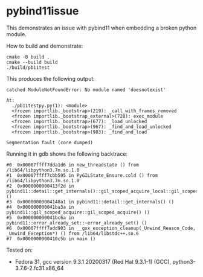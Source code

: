 # pybind11issue

This demonstrates an issue with pybind11 when embedding a broken python module.

How to build and demonstrate:

````
cmake -B build .
cmake --build build
./build/pb11test
````
This produces the following output:

````
catched ModuleNotFoundError: No module named 'doesnotexist'

At:
  ./pb11testpy.py(1): <module>
  <frozen importlib._bootstrap>(219): _call_with_frames_removed
  <frozen importlib._bootstrap_external>(728): exec_module
  <frozen importlib._bootstrap>(677): _load_unlocked
  <frozen importlib._bootstrap>(967): _find_and_load_unlocked
  <frozen importlib._bootstrap>(983): _find_and_load

Segmentation fault (core dumped)
````

Running it in gdb shows the following backtrace:
````
#0  0x00007ffff7dda1d6 in new_threadstate () from /lib64/libpython3.7m.so.1.0
#1  0x00007ffff7cbb595 in PyGILState_Ensure.cold () from /lib64/libpython3.7m.so.1.0
#2  0x0000000000413f2d in pybind11::detail::get_internals()::gil_scoped_acquire_local::gil_scoped_acquire_local() ()
#3  0x00000000004148a1 in pybind11::detail::get_internals() ()
#4  0x000000000041ba3a in pybind11::gil_scoped_acquire::gil_scoped_acquire() ()
#5  0x000000000041bc6a in pybind11::error_already_set::~error_already_set() ()
#6  0x00007ffff7add903 in __gxx_exception_cleanup(_Unwind_Reason_Code, _Unwind_Exception*) () from /lib64/libstdc++.so.6
#7  0x0000000000410c5b in main ()
````

Tested on:
 * Fedora 31, gcc version 9.3.1 20200317 (Red Hat 9.3.1-1) (GCC), python3-3.7.6-2.fc31.x86_64



